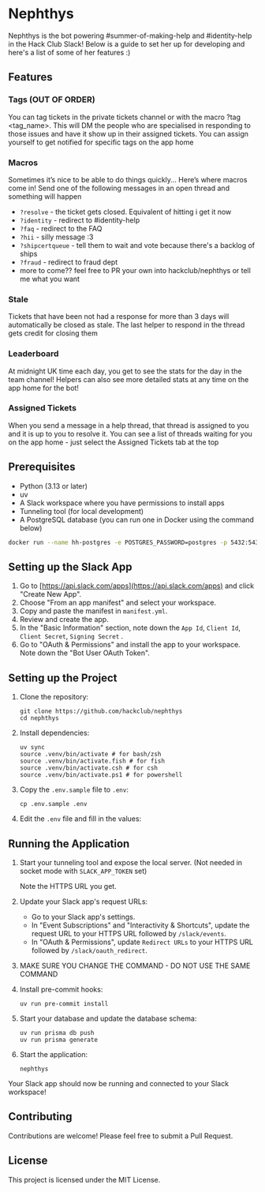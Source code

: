 # Nephthys

Nephthys is the bot powering #summer-of-making-help and #identity-help in the Hack Club Slack! Below is a guide to set her up for developing and here's a list of some of her features :)

## Features

### Tags (OUT OF ORDER)

You can tag tickets in the private tickets channel or with the macro ?tag <tag_name>. This will DM the people who are specialised in responding to those issues and have it show up in their assigned tickets.
You can assign yourself to get notified for specific tags on the app home

### Macros

Sometimes it’s nice to be able to do things quickly... Here’s where macros come in! Send one of the following messages in an open thread and something will happen

* `?resolve` - the ticket gets closed. Equivalent of hitting i get it now
* `?identity` - redirect to #identity-help 
* `?faq` - redirect to the FAQ
* `?hii` - silly message :3
* `?shipcertqueue` - tell them to wait and vote because there's a backlog of ships
* `?fraud` - redirect to fraud dept
* more to come?? feel free to PR your own into hackclub/nephthys or tell me what you want

### Stale

Tickets that have been not had a response for more than 3 days will automatically be closed as stale. The last helper to respond in the thread gets credit for closing them

### Leaderboard

At midnight UK time each day, you get to see the stats for the day in the team channel! Helpers can also see more detailed stats at any time on the app home for the bot! 

### Assigned Tickets

When you send a message in a help thread, that thread is assigned to you and it is up to you to resolve it. You can see a list of threads waiting for you on the app home - just select the Assigned Tickets tab at the top

## Prerequisites

- Python (3.13 or later)
- uv
- A Slack workspace where you have permissions to install apps
- Tunneling tool (for local development)
- A PostgreSQL database (you can run one in Docker using the command below)

```bash
docker run --name hh-postgres -e POSTGRES_PASSWORD=postgres -p 5432:5432 -d postgres
```

## Setting up the Slack App

1. Go to [https://api.slack.com/apps](https://api.slack.com/apps) and click "Create New App".
2. Choose "From an app manifest" and select your workspace.
3. Copy and paste the manifest in `manifest.yml`.
4. Review and create the app.
5. In the "Basic Information" section, note down the `App Id`, `Client Id`, `Client Secret`, `Signing Secret` .
6. Go to "OAuth & Permissions" and install the app to your workspace. Note down the "Bot User OAuth Token".

## Setting up the Project

1. Clone the repository:

   ```
   git clone https://github.com/hackclub/nephthys
   cd nephthys
   ```

2. Install dependencies:

   ```
   uv sync
   source .venv/bin/activate # for bash/zsh
   source .venv/bin/activate.fish # for fish
   source .venv/bin/activate.csh # for csh
   source .venv/bin/activate.ps1 # for powershell
   ```

3. Copy the `.env.sample` file to `.env`:

   ```
   cp .env.sample .env
   ```

4. Edit the `.env` file and fill in the values:


## Running the Application

1. Start your tunneling tool and expose the local server. (Not needed in socket mode with `SLACK_APP_TOKEN` set)

   Note the HTTPS URL you get.

2. Update your Slack app's request URLs:

   - Go to your Slack app's settings.
   - In "Event Subscriptions" and "Interactivity & Shortcuts", update the request URL to your HTTPS URL followed by `/slack/events`.
   - In "OAuth & Permissions", update `Redirect URLs` to your HTTPS URL followed by `/slack/oauth_redirect`.
3. MAKE SURE YOU CHANGE THE COMMAND - DO NOT USE THE SAME COMMAND
4. Install pre-commit hooks:

   ```
   uv run pre-commit install
   ```
5. Start your database and update the database schema:

   ```
   uv run prisma db push
   uv run prisma generate
   ```
6. Start the application:
   ```
   nephthys
   ```

Your Slack app should now be running and connected to your Slack workspace!

## Contributing

Contributions are welcome! Please feel free to submit a Pull Request.

## License

This project is licensed under the MIT License.
